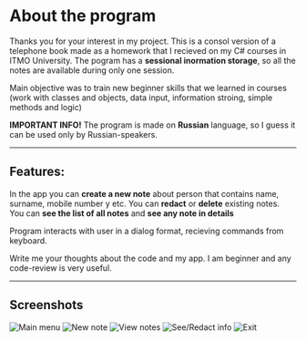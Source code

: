 # About the program
Thanks you for your interest in my project.
This is a consol version of a telephone book made as a homework that I recieved on my C# courses in ITMO University.
The pogram has a __sessional inormation storage__, so all the notes are available during only one session.

Main objective was to train new beginner skills that we learned in courses (work with classes and objects, data input, information stroing, simple methods and logic)

__IMPORTANT INFO!__ The program is made on __Russian__ language, so I guess it can be used only by Russian-speakers. 
____
## Features:

In the app you can __create a new note__ about person that contains name, surname, mobile number y etc.
You can __redact__ or __delete__ existing notes.  
You can __see the list of all notes__ and __see any note in details__

Program interacts with user in a dialog format, recieving commands from keyboard. 

Write me your thoughts about the code and my app. I am beginner and any code-review is very useful.
____
## Screenshots
![Main menu](https://i.imgur.com/1eyNSYv.png "Main menu")
![New note](https://i.imgur.com/lCBr5VT.png "New note")
![View notes](https://i.imgur.com/BJVFkEI.png "Main menu")
![See/Redact info](https://i.imgur.com/A0MFg35.png "See/Redact info")
![Exit](https://i.imgur.com/JbUdI0X.png "Exit")
